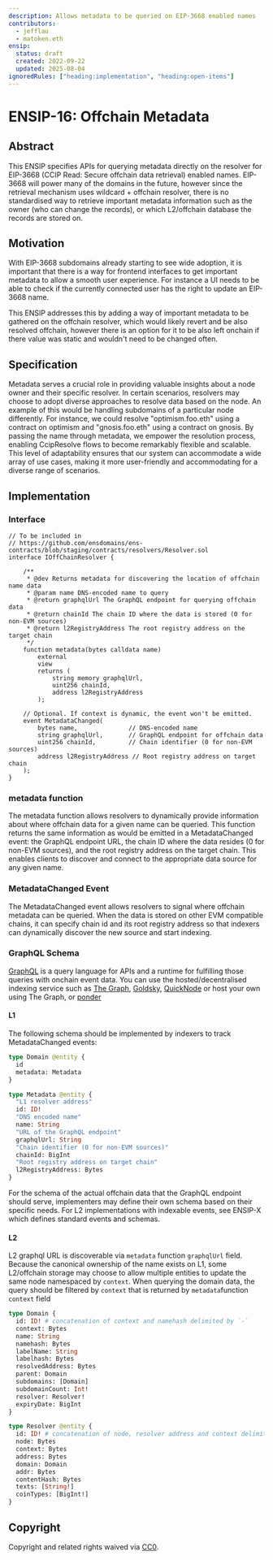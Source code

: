 ```yaml
---
description: Allows metadata to be queried on EIP-3668 enabled names
contributors:
  - jefflau
  - matoken.eth
ensip:
  status: draft
  created: 2022-09-22
  updated: 2025-08-04
ignoredRules: ["heading:implementation", "heading:open-items"]
---
```


# ENSIP-16: Offchain Metadata

## Abstract

This ENSIP specifies APIs for querying metadata directly on the resolver for EIP-3668 (CCIP Read: Secure offchain data retrieval) enabled names. EIP-3668 will power many of the domains in the future, however since the retrieval mechanism uses wildcard + offchain resolver, there is no standardised way to retrieve important metadata information such as the owner (who can change the records), or which L2/offchain database the records are stored on.

## Motivation

With EIP-3668 subdomains already starting to see wide adoption, it is important that there is a way for frontend interfaces to get important metadata to allow a smooth user experience. For instance a UI needs to be able to check if the currently connected user has the right to update an EIP-3668 name.

This ENSIP addresses this by adding a way of important metadata to be gathered on the offchain resolver, which would likely revert and be also resolved offchain, however there is an option for it to be also left onchain if there value was static and wouldn't need to be changed often.

## Specification

Metadata serves a crucial role in providing valuable insights about a node owner and their specific resolver. In certain scenarios, resolvers may choose to adopt diverse approaches to resolve data based on the node. An example of this would be handling subdomains of a particular node differently. For instance, we could resolve "optimism.foo.eth" using a contract on optimism and "gnosis.foo.eth" using a contract on gnosis.
By passing the name through metadata, we empower the resolution process, enabling CcipResolve flows to become remarkably flexible and scalable. This level of adaptability ensures that our system can accommodate a wide array of use cases, making it more user-friendly and accommodating for a diverse range of scenarios.

## Implementation

### Interface

```solidity
// To be included in
// https://github.com/ensdomains/ens-contracts/blob/staging/contracts/resolvers/Resolver.sol
interface IOffChainResolver {

    /**
     * @dev Returns metadata for discovering the location of offchain name data
     * @param name DNS-encoded name to query
     * @return graphqlUrl The GraphQL endpoint for querying offchain data
     * @return chainId The chain ID where the data is stored (0 for non-EVM sources)
     * @return l2RegistryAddress The root registry address on the target chain
     */
    function metadata(bytes calldata name)
        external
        view
        returns (
            string memory graphqlUrl,
            uint256 chainId,
            address l2RegistryAddress
        );

    // Optional. If context is dynamic, the event won't be emitted.
    event MetadataChanged(
        bytes name,              // DNS-encoded name
        string graphqlUrl,       // GraphQL endpoint for offchain data
        uint256 chainId,         // Chain identifier (0 for non-EVM sources)
        address l2RegistryAddress // Root registry address on target chain
    );
}
```

### metadata function

The metadata function allows resolvers to dynamically provide information about where offchain data for a given name can be queried. This function returns the same information as would be emitted in a MetadataChanged event: the GraphQL endpoint URL, the chain ID where the data resides (0 for non-EVM sources), and the root registry address on the target chain. This enables clients to discover and connect to the appropriate data source for any given name. 

### MetadataChanged Event

The MetadataChanged event allows resolvers to signal where offchain metadata can be queried. When the data is stored on other EVM compatible chains, it can specify chain id and its root registry address so that indexers can dynamically discover the new source and start indexing.

### GraphQL Schema

[GraphQL](https://graphql.org) is a query language for APIs and a runtime for fulfilling those queries with onchain event data. You can use the hosted/decentralised indexing service such as [The Graph](https://thegraph.com), [Goldsky](https://docs.goldsky.com/introduction), [QuickNode](https://marketplace.quicknode.com/add-on/subgraph-hosting) or host your own using The Graph, or [ponder](https://ponder.sh)

#### L1

The following schema should be implemented by indexers to track MetadataChanged events:

```graphql
type Domain @entity {
  id
  metadata: Metadata
}

type Metadata @entity {
  "L1 resolver address"
  id: ID!
  "DNS encoded name"
  name: String
  "URL of the GraphQL endpoint"
  graphqlUrl: String
  "Chain identifier (0 for non-EVM sources)"
  chainId: BigInt
  "Root registry address on target chain"
  l2RegistryAddress: Bytes
}
```

For the schema of the actual offchain data that the GraphQL endpoint should serve, implementers may define their own schema based on their specific needs. For L2 implementations with indexable events, see ENSIP-X which defines standard events and schemas.


#### L2

L2 graphql URL is discoverable via `metadata` function `graphqlUrl` field.
Because the canonical ownership of the name exists on L1, some L2/offchain storage may choose to allow multiple entities to update the same node namespaced by `context`. When querying the domain data, the query should be filtered by `context` that is returned by `metadata`function `context` field

```graphql
type Domain {
  id: ID! # concatenation of context and namehash delimited by `-`
  context: Bytes
  name: String
  namehash: Bytes
  labelName: String
  labelhash: Bytes
  resolvedAddress: Bytes
  parent: Domain
  subdomains: [Domain]
  subdomainCount: Int!
  resolver: Resolver!
  expiryDate: BigInt
}

type Resolver @entity {
  id: ID! # concatenation of node, resolver address and context delimited by `-`
  node: Bytes
  context: Bytes
  address: Bytes
  domain: Domain
  addr: Bytes
  contentHash: Bytes
  texts: [String!]
  coinTypes: [BigInt!]
}
```

## Copyright

Copyright and related rights waived via [CC0](https://creativecommons.org/publicdomain/zero/1.0/).
